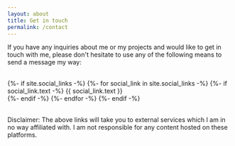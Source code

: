 ```yaml
---
layout: about
title: Get in touch
permalink: /contact
---
```


If you have any inquiries about me or my projects and would like to get in touch with me, please don't hesitate to use any of the following means to send a message my way:<br><br>

{%- if site.social_links -%}
{%- for social_link in site.social_links -%}
{%- if social_link.text -%}
<a href="{{ social_link.url | replace: '(email)', site.email }}" style="text-decoration: none;">{{ social_link.text }}</a><br>
{%- endif -%}
{%- endfor -%}
{%- endif -%}

<br>Disclaimer: The above links will take you to external services which I am in no way affiliated with. I am not responsible for any content hosted on these platforms.

